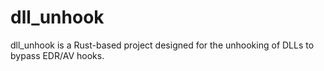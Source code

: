 # dll_unhook
dll_unhook is a Rust-based project designed for the unhooking of DLLs to bypass EDR/AV hooks. 
